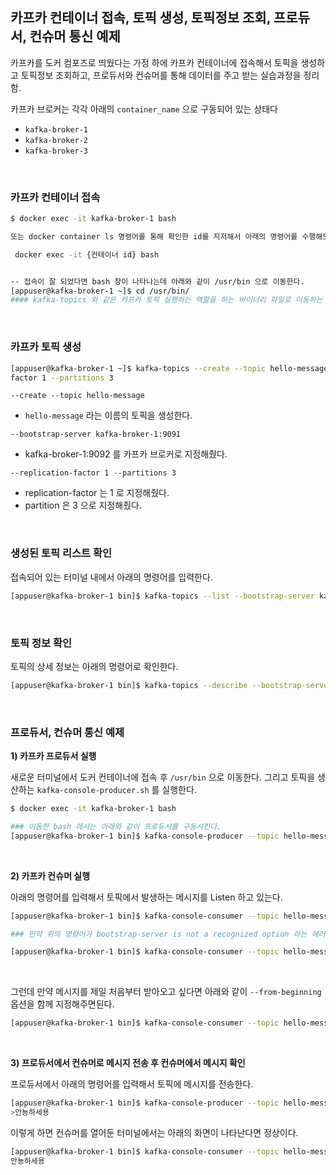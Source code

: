 ## 카프카 컨테이너 접속, 토픽 생성, 토픽정보 조회, 프로듀서, 컨슈머 통신 예제

카프카를 도커 컴포즈로 띄웠다는 가정 하에 카프카 컨테이너에 접속해서 토픽을 생성하고 토픽정보 조회하고, 프로듀서와 컨슈머를 통해 데이터를 주고 받는 실습과정을 정리함.

카프카 브로커는 각각 아래의 `container_name` 으로 구동되어 있는 상태다

- `kafka-broker-1`
- `kafka-broker-2`
- `kafka-broker-3`

<br>



### 카프카 컨테이너 접속

```bash
$ docker exec -it kafka-broker-1 bash

또는 docker container ls 명령어를 통해 확인한 id를 지저해서 아래의 명령어를 수행해도 된다/

 docker exec -it {컨테이너 id} bash


-- 접속이 잘 되었다면 bash 창이 나타나는데 아래와 같이 /usr/bin 으로 이동한다.
[appuser@kafka-broker-1 ~]$ cd /usr/bin/
#### kafka-topics 와 같은 카프카 토픽 실행하는 역할을 하는 바이너리 파일로 이동하는 과정이다.
```

<br>



### 카프카 토픽 생성

```bash
[appuser@kafka-broker-1 ~]$ kafka-topics --create --topic hello-message --bootstrap-server kafka-broker-1:9092 --replication-
factor 1 --partitions 3
```

`--create --topic hello-message `

- `hello-message`  라는 이름의 토픽을 생성한다.

`--bootstrap-server kafka-broker-1:9091`

- kafka-broker-1:9092 를 카프카 브로커로 지정해줬다.

`--replication-factor 1 --partitions 3`

- replication-factor 는 1 로 지정해줬다.
- partition 은 3 으로 지정해줬다.

<br>



### 생성된 토픽 리스트 확인

접속되어 있는 터미널 내에서 아래의 명령어를 입력한다.

```bash
[appuser@kafka-broker-1 bin]$ kafka-topics --list --bootstrap-server kafka-broker-1:9092
```

<br>



### 토픽 정보 확인

토픽의 상세 정보는 아래의 명령어로 확인한다.

```bash
[appuser@kafka-broker-1 bin]$ kafka-topics --describe --bootstrap-server kafka-broker-1:9092
```

<br>



### 프로듀서, 컨슈머 통신 예제

**1\) 카프카 프로듀서 실행**<br>

새로운 터미널에서 도커 컨테이너에 접속 후 `/usr/bin` 으로 이동한다. 그리고 토픽을 생산하는 `kafka-console-producer.sh` 를 실행한다.

```bash
$ docker exec -it kafka-broker-1 bash

### 이동한 bash 에서는 아래와 같이 프로듀서를 구동시킨다.
[appuser@kafka-broker-1 bin]$ kafka-console-producer --topic hello-message --broker-list kafka-broker-1:9092
```

<br>



**2\) 카프카 컨슈머 실행**<br>

아래의 명령어를 입력해서 토픽에서 발생하는 메시지를 Listen 하고 있는다. 

```bash
[appuser@kafka-broker-1 bin]$ kafka-console-consumer --topic hello-message --bootstrap-server kafka-broker-1:9092

### 만약 위의 명령어가 bootstrap-server is not a recognized option 라는 에러를 내면 아래의 명령어를 입력한다.

[appuser@kafka-broker-1 bin]$ kafka-console-consumer --topic hello-message --broker-list kafka-broker-1:9092
```

<br>



그런데 만약 메시지를 제일 처음부터 받아오고 싶다면 아래와 같이 `--from-beginning` 옵션을 함께 지정해주면된다.

```bash
[appuser@kafka-broker-1 bin]$ kafka-console-consumer --topic hello-message --bootstrap-sever kafka-broker-1:9092 --from-beginning
```

<br>



**3\) 프로듀서에서 컨슈머로 메시지 전송 후 컨슈머에서 메시지 확인**

프로듀서에서 아래의 명령어를 입력해서 토픽에 메시지를 전송한다.

```bash
[appuser@kafka-broker-1 bin]$ kafka-console-producer --topic hello-message --broker-list kafka-broker-1:9092
>안뇽하세용
```



이렇게 하면 컨슈머를 열어둔 터미널에서는 아래의 화면이 나타난다면 정상이다.

```bash
[appuser@kafka-broker-1 bin]$ kafka-console-consumer --topic hello-message --bootstrap-server kafka-broker-1:9092
안뇽하세용
```













